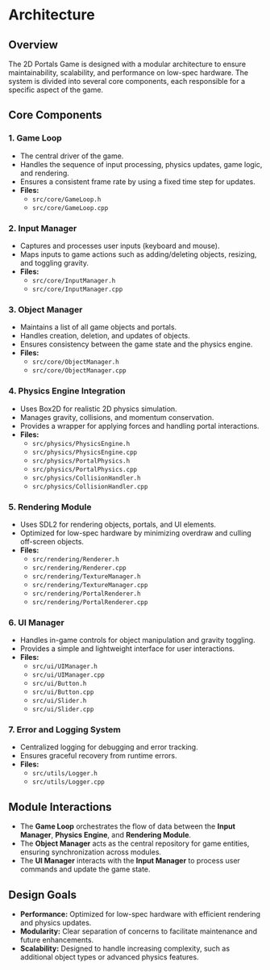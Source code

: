 # Architecture

## Overview

The 2D Portals Game is designed with a modular architecture to ensure maintainability, scalability, and performance on low-spec hardware. The system is divided into several core components, each responsible for a specific aspect of the game.

## Core Components

### 1. **Game Loop**
- The central driver of the game.
- Handles the sequence of input processing, physics updates, game logic, and rendering.
- Ensures a consistent frame rate by using a fixed time step for updates.
- **Files:**
  - `src/core/GameLoop.h`
  - `src/core/GameLoop.cpp`

### 2. **Input Manager**
- Captures and processes user inputs (keyboard and mouse).
- Maps inputs to game actions such as adding/deleting objects, resizing, and toggling gravity.
- **Files:**
  - `src/core/InputManager.h`
  - `src/core/InputManager.cpp`

### 3. **Object Manager**
- Maintains a list of all game objects and portals.
- Handles creation, deletion, and updates of objects.
- Ensures consistency between the game state and the physics engine.
- **Files:**
  - `src/core/ObjectManager.h`
  - `src/core/ObjectManager.cpp`

### 4. **Physics Engine Integration**
- Uses Box2D for realistic 2D physics simulation.
- Manages gravity, collisions, and momentum conservation.
- Provides a wrapper for applying forces and handling portal interactions.
- **Files:**
  - `src/physics/PhysicsEngine.h`
  - `src/physics/PhysicsEngine.cpp`
  - `src/physics/PortalPhysics.h`
  - `src/physics/PortalPhysics.cpp`
  - `src/physics/CollisionHandler.h`
  - `src/physics/CollisionHandler.cpp`

### 5. **Rendering Module**
- Uses SDL2 for rendering objects, portals, and UI elements.
- Optimized for low-spec hardware by minimizing overdraw and culling off-screen objects.
- **Files:**
  - `src/rendering/Renderer.h`
  - `src/rendering/Renderer.cpp`
  - `src/rendering/TextureManager.h`
  - `src/rendering/TextureManager.cpp`
  - `src/rendering/PortalRenderer.h`
  - `src/rendering/PortalRenderer.cpp`

### 6. **UI Manager**
- Handles in-game controls for object manipulation and gravity toggling.
- Provides a simple and lightweight interface for user interactions.
- **Files:**
  - `src/ui/UIManager.h`
  - `src/ui/UIManager.cpp`
  - `src/ui/Button.h`
  - `src/ui/Button.cpp`
  - `src/ui/Slider.h`
  - `src/ui/Slider.cpp`

### 7. **Error and Logging System**
- Centralized logging for debugging and error tracking.
- Ensures graceful recovery from runtime errors.
- **Files:**
  - `src/utils/Logger.h`
  - `src/utils/Logger.cpp`

## Module Interactions

- The **Game Loop** orchestrates the flow of data between the **Input Manager**, **Physics Engine**, and **Rendering Module**.
- The **Object Manager** acts as the central repository for game entities, ensuring synchronization across modules.
- The **UI Manager** interacts with the **Input Manager** to process user commands and update the game state.

## Design Goals

- **Performance:** Optimized for low-spec hardware with efficient rendering and physics updates.
- **Modularity:** Clear separation of concerns to facilitate maintenance and future enhancements.
- **Scalability:** Designed to handle increasing complexity, such as additional object types or advanced physics features.
